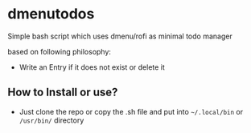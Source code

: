 # dmenutodos
Simple bash script which uses dmenu/rofi as minimal todo manager

based on following philosophy:
- Write an Entry if it does not exist or delete it

## How to Install or use?
- Just clone the repo or copy the .sh file and put into `~/.local/bin` or `/usr/bin/` directory
